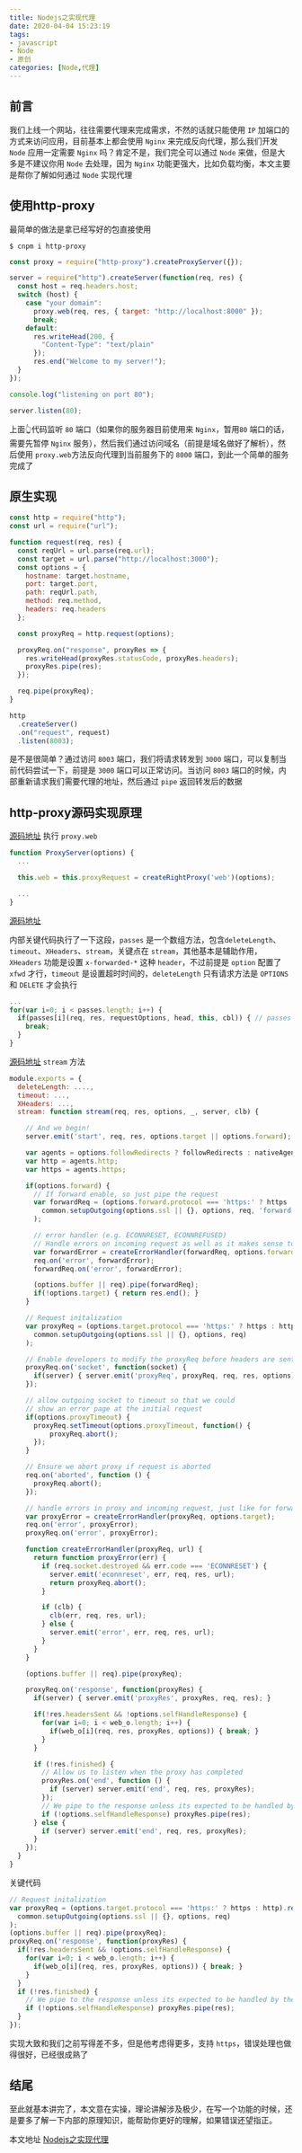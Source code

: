 ```yaml
---
title: Nodejs之实现代理
date: 2020-04-04 15:23:19
tags:
- javascript
- Node
- 原创
categories: [Node,代理]
---
```


## 前言

我们上线一个网站，往往需要代理来完成需求，不然的话就只能使用 `IP` 加端口的方式来访问应用，目前基本上都会使用 `Nginx` 来完成反向代理，那么我们开发 `Node` 应用一定需要 `Nginx` 吗？肯定不是，我们完全可以通过 `Node` 来做，但是大多是不建议你用 `Node` 去处理，因为 `Nginx` 功能更强大，比如负载均衡，本文主要是帮你了解如何通过 `Node` 实现代理

## 使用http-proxy

最简单的做法是拿已经写好的包直接使用

```
$ cnpm i http-proxy
```

```js
const proxy = require("http-proxy").createProxyServer({});

server = require("http").createServer(function(req, res) {
  const host = req.headers.host;
  switch (host) {
    case "your domain":
      proxy.web(req, res, { target: "http://localhost:8000" });
      break;
    default:
      res.writeHead(200, {
        "Content-Type": "text/plain"
      });
      res.end("Welcome to my server!");
  }
});

console.log("listening on port 80");

server.listen(80);
```

上面👆代码监听 `80` 端口（如果你的服务器目前使用来 `Nginx`，暂用`80` 端口的话，需要先暂停 `Nginx` 服务），然后我们通过访问域名（前提是域名做好了解析），然后使用 `proxy.web`方法反向代理到当前服务下的 `8000` 端口，到此一个简单的服务完成了
<!-- more -->

## 原生实现

```js
const http = require("http");
const url = require("url");

function request(req, res) {
  const reqUrl = url.parse(req.url);
  const target = url.parse("http://localhost:3000");
  const options = {
    hostname: target.hostname,
    port: target.port,
    path: reqUrl.path,
    method: req.method,
    headers: req.headers
  };

  const proxyReq = http.request(options);

  proxyReq.on("response", proxyRes => {
    res.writeHead(proxyRes.statusCode, proxyRes.headers);
    proxyRes.pipe(res);
  });

  req.pipe(proxyReq);
}

http
  .createServer()
  .on("request", request)
  .listen(8003);
```
是不是很简单？通过访问 `8003` 端口，我们将请求转发到 `3000` 端口，可以复制当前代码尝试一下，前提是 `3000` 端口可以正常访问。当访问 `8003` 端口的时候，内部重新请求我们需要代理的地址，然后通过 `pipe` 返回转发后的数据

## http-proxy源码实现原理

[源码地址](https://github.com/http-party/node-http-proxy/blob/master/lib/http-proxy/index.js#L96)
执行 `proxy.web`
```js
function ProxyServer(options) {
  ...

  this.web = this.proxyRequest = createRightProxy('web')(options);

  ...
}
```

[源码地址](https://github.com/http-party/node-http-proxy/blob/master/lib/http-proxy/index.js#L72)

内部关键代码执行了一下这段，`passes` 是一个数组方法，包含`deleteLength`、`timeout`、`XHeaders`、`stream`，关键点在 `stream`，其他基本是辅助作用，`XHeaders` 功能是设置 `x-forwarded-*` 这种 `header`，不过前提是 `option` 配置了 `xfwd` 才行，`timeout` 是设置超时时间的，`deleteLength` 只有请求方法是 `OPTIONS` 和 `DELETE` 才会执行
```js
...
for(var i=0; i < passes.length; i++) {
  if(passes[i](req, res, requestOptions, head, this, cbl)) { // passes can return a truthy value to halt the loop
    break;
  }
}
```
[源码地址](https://github.com/http-party/node-http-proxy/blob/master/lib/http-proxy/passes/web-incoming.js#L100)
`stream` 方法
```js
module.exports = {
  deleteLength: ....,
  timeout: ...,
  XHeaders: ...,
  stream: function stream(req, res, options, _, server, clb) {

    // And we begin!
    server.emit('start', req, res, options.target || options.forward);

    var agents = options.followRedirects ? followRedirects : nativeAgents;
    var http = agents.http;
    var https = agents.https;

    if(options.forward) {
      // If forward enable, so just pipe the request
      var forwardReq = (options.forward.protocol === 'https:' ? https : http).request(
        common.setupOutgoing(options.ssl || {}, options, req, 'forward')
      );

      // error handler (e.g. ECONNRESET, ECONNREFUSED)
      // Handle errors on incoming request as well as it makes sense to
      var forwardError = createErrorHandler(forwardReq, options.forward);
      req.on('error', forwardError);
      forwardReq.on('error', forwardError);

      (options.buffer || req).pipe(forwardReq);
      if(!options.target) { return res.end(); }
    }

    // Request initalization
    var proxyReq = (options.target.protocol === 'https:' ? https : http).request(
      common.setupOutgoing(options.ssl || {}, options, req)
    );

    // Enable developers to modify the proxyReq before headers are sent
    proxyReq.on('socket', function(socket) {
      if(server) { server.emit('proxyReq', proxyReq, req, res, options); }
    });

    // allow outgoing socket to timeout so that we could
    // show an error page at the initial request
    if(options.proxyTimeout) {
      proxyReq.setTimeout(options.proxyTimeout, function() {
          proxyReq.abort();
      });
    }

    // Ensure we abort proxy if request is aborted
    req.on('aborted', function () {
      proxyReq.abort();
    });

    // handle errors in proxy and incoming request, just like for forward proxy
    var proxyError = createErrorHandler(proxyReq, options.target);
    req.on('error', proxyError);
    proxyReq.on('error', proxyError);

    function createErrorHandler(proxyReq, url) {
      return function proxyError(err) {
        if (req.socket.destroyed && err.code === 'ECONNRESET') {
          server.emit('econnreset', err, req, res, url);
          return proxyReq.abort();
        }

        if (clb) {
          clb(err, req, res, url);
        } else {
          server.emit('error', err, req, res, url);
        }
      }
    }

    (options.buffer || req).pipe(proxyReq);

    proxyReq.on('response', function(proxyRes) {
      if(server) { server.emit('proxyRes', proxyRes, req, res); }

      if(!res.headersSent && !options.selfHandleResponse) {
        for(var i=0; i < web_o.length; i++) {
          if(web_o[i](req, res, proxyRes, options)) { break; }
        }
      }

      if (!res.finished) {
        // Allow us to listen when the proxy has completed
        proxyRes.on('end', function () {
          if (server) server.emit('end', req, res, proxyRes);
        });
        // We pipe to the response unless its expected to be handled by the user
        if (!options.selfHandleResponse) proxyRes.pipe(res);
      } else {
        if (server) server.emit('end', req, res, proxyRes);
      }
    });
  }
}
```

关键代码
```js
// Request initalization
var proxyReq = (options.target.protocol === 'https:' ? https : http).request(
  common.setupOutgoing(options.ssl || {}, options, req)
);
(options.buffer || req).pipe(proxyReq);
proxyReq.on('response', function(proxyRes) {
  if(!res.headersSent && !options.selfHandleResponse) {
    for(var i=0; i < web_o.length; i++) {
      if(web_o[i](req, res, proxyRes, options)) { break; }
    }
  }
  if (!res.finished) {
    // We pipe to the response unless its expected to be handled by the user
    if (!options.selfHandleResponse) proxyRes.pipe(res);
  } 
});
```
实现大致和我们之前写得差不多，但是他考虑得更多，支持 `https`，错误处理也做得很好，已经很成熟了

## 结尾

至此就基本讲完了，本文意在实操，理论讲解涉及极少，在写一个功能的时候，还是要多了解一下内部的原理知识，能帮助你更好的理解，如果错误还望指正。

本文地址 [Nodejs之实现代理](http://www.wclimb.site/2020/04/04/node-proxy/)
